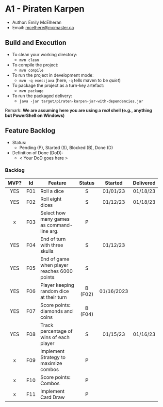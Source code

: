 # A1 - Piraten Karpen

  * Author: Emily McElheran
  * Email: mcelhere@mcmaster.ca

## Build and Execution

  * To clean your working directory:
    * `mvn clean`
  * To compile the project:
    * `mvn compile`
  * To run the project in development mode:
    * `mvn -q exec:java` (here, `-q` tells maven to be _quiet_)
  * To package the project as a turn-key artefact:
    * `mvn package`
  * To run the packaged delivery:
    * `java -jar target/piraten-karpen-jar-with-dependencies.jar` 

Remark: **We are assuming here you are using a _real_ shell (e.g., anything but PowerShell on Windows)**

## Feature Backlog

 * Status: 
   * Pending (P), Started (S), Blocked (B), Done (D)
 * Definition of Done (DoD):
   * < Your DoD goes here >

### Backlog 

| MVP? | Id  | Feature  | Status  |  Started  | Delivered |
| :-:  |:-:  |---       | :-:     | :-:       | :-:       |
| YES   | F01 | Roll a dice |  S | 01/01/23 | 01/18/23 |
| YES   | F02 | Roll eight dices  |  S | 01/12/23  | 01/18/23 |
| x   | F03 | Select how many games as command-line arg.  |  P  |   |
| YES   | F04 | End of turn with three skulls | S | 01/12/23 |  |
| YES   | F05 | End of game when player reaches 6000 points| S | |
| YES   | F06 | Player keeping random dice at their turn | B (F02) | 01/16/2023|  | 
| YES   | F07 | Score points: diamonds and coins | B (F04) | | 
| YES   | F08 | Track percentage of wins of each player | S | 01/15/23 | 01/16/23 |
| x   | F09 | Implement Strategy to maximize combos | P | | 
| x   | F10 | Score points: Combos | P | |
| x   | F11 | Implement Card Draw | P | |

